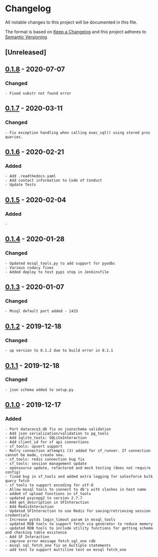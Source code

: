 # Changelog
All notable changes to this project will be documented in this file.

The format is based on [Keep a Changelog](http://keepachangelog.com/en/1.0.0/)
and this project adheres to [Semantic Versioning](http://semver.org/spec/v2.0.0.html).

## [Unreleased]

## [0.1.8] - 2020-07-07
### Changed
    - Fixed substr not found error

## [0.1.7] - 2020-03-11
### Changed
    - Fix exception handling when calling exec_sql() using stored proc queries.

## [0.1.6] - 2020-02-21
### Added
    - Add .readthedocs.yaml
    - Add contact information to Code of Conduct
    - Update Tests

## [0.1.5] - 2020-02-04
### Added
    -

## [0.1.4] - 2020-01-28
### Changed
    - Updated mssql_tools.py to add support for pyodbc
    - Various codacy fixes
    - Added deploy to test pypi step in Jenkinsfile

## [0.1.3] - 2020-01-07
### Changed
    - Mssql default port added - 1433

## [0.1.2] - 2019-12-18
### Changed
    - up version to 0.1.2 due to build error in 0.1.1

## [0.1.1] - 2019-12-18
### Changed
    - json schema added to setup.py

## [0.1.0] - 2019-12-17
### Added
    - Port datacoco3.db fix on jsonschema validation
    - Add json serialization/validation to pg_tools
    - Add sqlite_tools: SQLiteInteraction
    - Add client_id for sf api connections
    - sf_tools: upsert support
    - Retry connection attempts (3) added for sf_runner. If connection cannot be made, create new.
    - sf_tools: redis connection bug fix
    - sf_tools: session management update
    - opensource update, refactored and mock testing (does not require config)
    - fixed bug in sf_tools and added extra logging for salesforce bulk query fetch
    - sf tools to support encoding for utf-8
    - Allow mssql tools to connect to db's with slashes in host name
    - added sf upload functions in sf_tools
    - updated psycopg2 to version 2.7.7
    - Add get_description in SFInteraction
    - Add RedisInteraction
    - Updated SFInteraction to use Redis for saving/retrieving session credentials
    - Increase pytds login_timout param in mssql_tools
    - updated RDB tools to support fetch via generator to reduce memory
    - updated RDB tools to include utility functions for getting schema and checking table existence
    - Add SF Interaction
    - improve error message fetch_sql_one rdb
    - mssql sql_fetch_one fix on multiple statements
    - add test to support multiline test on mssql fetch_one

[0.1.8]: https://github.com/equinoxfitness/datacoco-db/compare/0.1.7...0.1.8
[0.1.7]: https://github.com/equinoxfitness/datacoco-db/compare/0.1.6...0.1.7
[0.1.6]: https://github.com/equinoxfitness/datacoco-db/compare/0.1.5...0.1.6
[0.1.5]: https://github.com/equinoxfitness/datacoco-db/compare/0.1.4...0.1.5
[0.1.4]: https://github.com/equinoxfitness/datacoco-db/compare/0.1.3...0.1.4
[0.1.3]: https://github.com/equinoxfitness/datacoco-db/compare/0.1.2...0.1.3
[0.1.2]: https://github.com/equinoxfitness/datacoco-db/compare/0.1.1...0.1.2
[0.1.1]: https://github.com/equinoxfitness/datacoco-db/compare/0.1.0...0.1.1
[0.1.0]: https://github.com/equinoxfitness/datacoco-db/releases/tag/0.1.0

